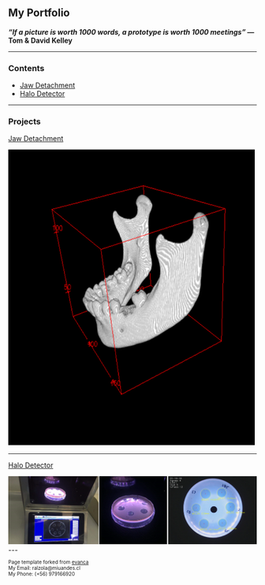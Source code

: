 ## My Portfolio

**_“If a picture is worth 1000 words, a prototype is worth 1000 meetings”_ 
                                                    — Tom & David Kelley**

---


### Contents

- [Jaw Detachment](/1_Jaw_Detachment)
- [Halo Detector](/2_Halo_Detector)

---

### Projects

[Jaw Detachment](/1_Jaw_Detachment)

<img src="images/JawDetachmentResults/Img_final.png" width="500" height="600">

---

[Halo Detector](/2_Halo_Detector)

<img src="images/Halo_Detector/intro.png?raw=true"/>
---

<p style="font-size:10px">Page template forked from <a href="https://github.com/evanca/quick-portfolio">evanca</a><br>
My Email: ralzola@miuandes.cl <br> My Phone: (+56) 979166920 </p>
<!-- Remove above link if you don't want to attibute -->

